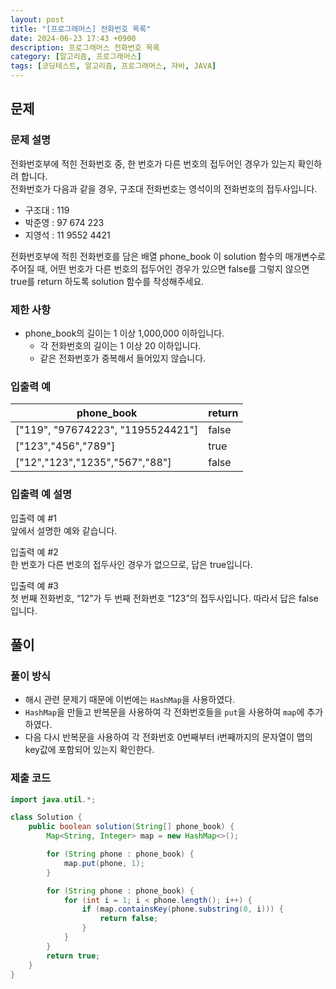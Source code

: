 ```yaml
---
layout: post
title: "[프로그래머스] 전화번호 목록"
date: 2024-06-23 17:43 +0900
description: 프로그래머스 전화번호 목록
category: [알고리즘, 프로그래머스]
tags: [코딩테스트, 알고리즘, 프로그래머스, 자바, JAVA]
---
```

## 문제
### 문제 설명
전화번호부에 적힌 전화번호 중, 한 번호가 다른 번호의 접두어인 경우가 있는지 확인하려 합니다.  
전화번호가 다음과 같을 경우, 구조대 전화번호는 영석이의 전화번호의 접두사입니다.

-   구조대 : 119
-   박준영 : 97 674 223
-   지영석 : 11 9552 4421

전화번호부에 적힌 전화번호를 담은 배열 phone_book 이 solution 함수의 매개변수로 주어질 때, 어떤 번호가 다른 번호의 접두어인 경우가 있으면 false를 그렇지 않으면 true를 return 하도록 solution 함수를 작성해주세요.

### 제한 사항
-   phone_book의 길이는 1 이상 1,000,000 이하입니다.
    -   각 전화번호의 길이는 1 이상 20 이하입니다.
    -   같은 전화번호가 중복해서 들어있지 않습니다.

### 입출력 예

| phone_book | return |
|---|---|
| ["119", "97674223", "1195524421"] | false |
| ["123","456","789"] | true |
| ["12","123","1235","567","88"] | false |

### 입출력 예 설명
입출력 예 #1  
앞에서 설명한 예와 같습니다.

입출력 예 #2  
한 번호가 다른 번호의 접두사인 경우가 없으므로, 답은 true입니다.

입출력 예 #3  
첫 번째 전화번호, “12”가 두 번째 전화번호 “123”의 접두사입니다. 따라서 답은 false입니다.

## 풀이
### 풀이 방식
- 해시 관련 문제기 때문에 이번에는 `HashMap`을 사용하였다.
- `HashMap`을 만들고 반복문을 사용하여 각 전화번호들을 `put`을 사용하여 `map`에 추가하였다.
- 다음 다시 반복문을 사용하여 각 전화번호 0번째부터 i번째까지의 문자열이 맵의 key값에 포함되어 있는지 확인한다.

### 제출 코드

```java
import java.util.*;

class Solution {
    public boolean solution(String[] phone_book) {
        Map<String, Integer> map = new HashMap<>();

        for (String phone : phone_book) {
            map.put(phone, 1);
        }

        for (String phone : phone_book) {
            for (int i = 1; i < phone.length(); i++) {
                if (map.containsKey(phone.substring(0, i))) {
                    return false;
                }
            }
        }
        return true;
    }
}
```